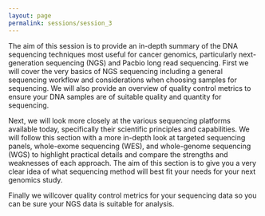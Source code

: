 ```yaml
---
layout: page
permalink: sessions/session_3
---
```


The aim of this session is to provide an in-depth summary of the DNA
sequencing techniques most useful for cancer genomics, particularly
next-generation sequencing (NGS) and Pacbio long read sequencing. First
we will cover the very basics of NGS sequencing including a general
sequencing workflow and considerations when choosing samples for
sequencing. We will also provide an overview of quality control metrics
to ensure your DNA samples are of suitable quality and quantity for
sequencing.

Next, we will look more closely at the various sequencing platforms
available today, specifically their scientific principles and
capabilities. We will follow this section with a more in-depth look at
targeted sequencing panels, whole-exome sequencing (WES), and
whole-genome sequencing (WGS) to highlight practical details and compare
the strengths and weaknesses of each approach. The aim of this section
is to give you a very clear idea of what sequencing method will best fit
your needs for your next genomics study.

Finally we willcover quality control metrics for your sequencing data so you
can be sure your NGS data is suitable for analysis.
